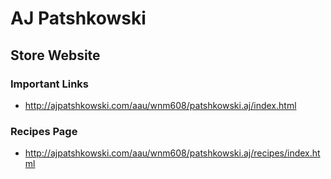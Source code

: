 # AJ Patshkowski

## Store Website

### Important Links

- http://ajpatshkowski.com/aau/wnm608/patshkowski.aj/index.html

### Recipes Page

- http://ajpatshkowski.com/aau/wnm608/patshkowski.aj/recipes/index.html
